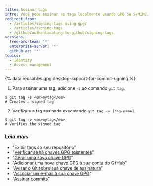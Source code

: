 ```yaml
---
title: Assinar tags
intro: Você pode assinar as tags localmente usando GPG ou S/MIME.
redirect_from:
  - /articles/signing-tags-using-gpg/
  - /articles/signing-tags
  - /github/authenticating-to-github/signing-tags
versions:
  free-pro-team: '*'
  enterprise-server: '*'
  github-ae: '*'
topics:
  - Identity
  - Access management
---
```

{% data reusables.gpg.desktop-support-for-commit-signing %}

1. Para assinar uma tag, adicione `-s` ao comando `git tag`.
  ```shell
  $ git tag -s <em>mytag</em>
  # Creates a signed tag
  ```
2. Verifique a tag assinada executando `git tag -v [tag-name]`.
  ```shell
  $ git tag -v <em>mytag</em>
  # Verifies the signed tag
  ```

### Leia mais

- "[Exibir tags do seu repositório](/articles/viewing-your-repositorys-tags)"
- "[Verificar se há chaves GPG existentes](/articles/checking-for-existing-gpg-keys)"
- "[Gerar uma nova chave GPG](/articles/generating-a-new-gpg-key)"
- "[Adicionar uma nova chave GPG à sua conta do GitHub](/articles/adding-a-new-gpg-key-to-your-github-account)"
- "[Avisar o Git sobre sua chave de assinatura](/articles/telling-git-about-your-signing-key)"
- "[Associar um e-mail à sua chave GPG](/articles/associating-an-email-with-your-gpg-key)"
- "[Assinar commits](/articles/signing-commits)"
